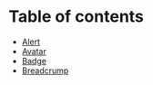 # Table of contents

* [Alert](README.md)
* [Avatar](avatar.md)
* [Badge](badge.md)
* [Breadcrump](breadcrump.md)
